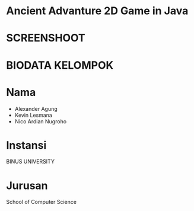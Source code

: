 # Ancient Advanture 2D Game in Java

# SCREENSHOOT

# BIODATA KELOMPOK
# Nama 
 + Alexander Agung
 + Kevin Lesmana
 + Nico Ardian Nugroho
# Instansi
  BINUS UNIVERSITY
# Jurusan
  School of Computer Science
